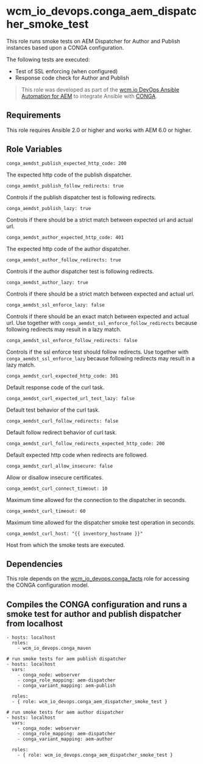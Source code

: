 # wcm_io_devops.conga_aem_dispatcher_smoke_test

This role runs smoke tests on AEM Dispatcher for Author and Publish
instances based upon a CONGA configuration.

The following tests are executed:
* Test of SSL enforcing (when configured)
* Response code check for Author and Publish

> This role was developed as part of the
> [wcm.io DevOps Ansible Automation for AEM](http://devops.wcm.io/ansible-aem/)
> to integrate Ansible with
> [CONGA](http://devops.wcm.io/conga/).

## Requirements

This role requires Ansible 2.0 or higher and works with AEM 6.0 or
higher.

## Role Variables

    conga_aemdst_publish_expected_http_code: 200

The expected http code of the publish dispatcher.

    conga_aemdst_publish_follow_redirects: true

Controls if the publish dispatcher test is following redirects.

    conga_aemdst_publish_lazy: true

Controls if there should be a strict match between expected url and
actual url.

    conga_aemdst_author_expected_http_code: 401

The expected http code of the author dispatcher.

    conga_aemdst_author_follow_redirects: true

Controls if the author dispatcher test is following redirects.

    conga_aemdst_author_lazy: true

Controls if there should be a strict match between expected and
actual url.

    conga_aemdst_ssl_enforce_lazy: false

Controls if there should be an exact match between expected and actual
url. Use together with `conga_aemdst_ssl_enforce_follow_redirects` because
following redirects may result in a lazy match.

    conga_aemdst_ssl_enforce_follow_redirects: false

Controls if the ssl enforce test should follow redirects. Use together
with `conga_aemdst_ssl_enforce_lazy` because following redirects may result in
a lazy match.

    conga_aemdst_curl_expected_http_code: 301

Default response code of the curl task.

    conga_aemdst_curl_expected_url_test_lazy: false

Default test behavior of the curl task.

    conga_aemdst_curl_follow_redirects: false

Default follow redirect behavior of curl task.

    conga_aemdst_curl_follow_redirects_expected_http_code: 200

Default expected http code when redirects are followed.

    conga_aemdst_curl_allow_insecure: false

Allow or disallow insecure certificates.

    conga_aemdst_curl_connect_timeout: 10

Maximum time allowed for the connection to the dispatcher in seconds.

    conga_aemdst_curl_timeout: 60

Maximum time allowed for the dispatcher smoke test operation in seconds.

    conga_aemdst_curl_host: "{{ inventory_hostname }}"

Host from which the smoke tests are executed.

## Dependencies

This role depends on the
[wcm_io_devops.conga_facts](https://github.com/wcm-io-devops/ansible-conga-facts) role
for accessing the CONGA configuration model.

## Compiles the CONGA configuration and runs a smoke test for author and publish dispatcher from localhost

    - hosts: localhost
	  roles:
	    - wcm_io_devops.conga_maven
	
	# run smoke tests for aem publish dispatcher
	- hosts: localhost
      vars:
        - conga_node: webserver
        - conga_role_mapping: aem-dispatcher
        - conga_variant_mapping: aem-publish
    
      roles:
      - { role: wcm_io_devops.conga_aem_dispatcher_smoke_test }
    
    # run smoke tests for aem author dispatcher
    - hosts: localhost
      vars:
        - conga_node: webserver
        - conga_role_mapping: aem-dispatcher
        - conga_variant_mapping: aem-author
    
      roles:
        - { role: wcm_io_devops.conga_aem_dispatcher_smoke_test }
